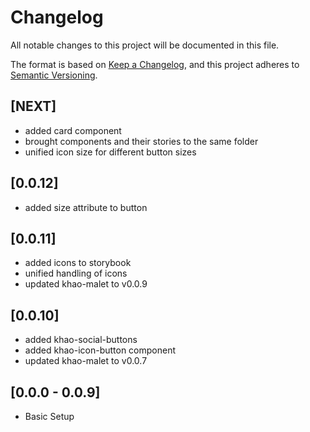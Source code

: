 # Changelog

All notable changes to this project will be documented in this file.

The format is based on [Keep a Changelog](https://keepachangelog.com/en/1.0.0/), and this project adheres to
[Semantic Versioning](https://semver.org/spec/v2.0.0.html).

## [NEXT]

- added card component
- brought components and their stories to the same folder
- unified icon size for different button sizes

## [0.0.12]

- added size attribute to button

## [0.0.11]

- added icons to storybook
- unified handling of icons
- updated khao-malet to v0.0.9

## [0.0.10]

- added khao-social-buttons
- added khao-icon-button component
- updated khao-malet to v0.0.7

## [0.0.0 - 0.0.9]

- Basic Setup
